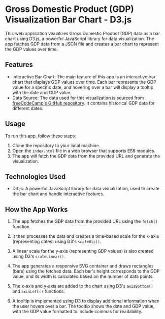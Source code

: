 # Gross Domestic Product (GDP) Visualization Bar Chart - D3.js

This web application visualizes Gross Domestic Product (GDP) data as a bar chart using D3.js, a powerful JavaScript library for data visualization. The app fetches GDP data from a JSON file and creates a bar chart to represent the GDP values over time.

## Features

- Interactive Bar Chart: The main feature of this app is an interactive bar chart that displays GDP values over time. Each bar represents the GDP value for a specific date, and hovering over a bar will display a tooltip with the date and GDP value.
- Data Source: The data used for this visualization is sourced from [freeCodeCamp's GitHub repository](https://github.com/freeCodeCamp/ProjectReferenceData). It contains historical GDP data for different dates.

## Usage

To run this app, follow these steps:

1. Clone the repository to your local machine.
2. Open the `index.html` file in a web browser that supports ES6 modules.
3. The app will fetch the GDP data from the provided URL and generate the visualization.

## Technologies Used

- D3.js: A powerful JavaScript library for data visualization, used to create the bar chart and handle interactive features.

## How the App Works

1. The app fetches the GDP data from the provided URL using the `fetch()` function.

2. It then processes the data and creates a time-based scale for the x-axis (representing dates) using D3's `scaleUtc()`.

3. A linear scale for the y-axis (representing GDP values) is also created using D3's `scaleLinear()`.

4. The app generates a responsive SVG container and draws rectangles (bars) using the fetched data. Each bar's height corresponds to the GDP value, and its width is calculated based on the number of data points.

5. The x-axis and y-axis are added to the chart using D3's `axisBottom()` and `axisLeft()` functions.

6. A tooltip is implemented using D3 to display additional information when the user hovers over a bar. The tooltip shows the date and GDP value, with the GDP value formatted to include commas for readability.